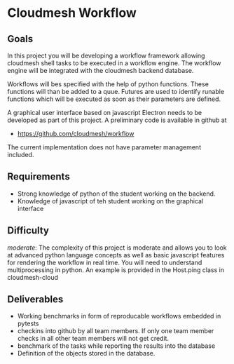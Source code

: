# Cloudmesh Workflow

## Goals

In this project you will be developing a workflow framework allowing
cloudmesh shell tasks to be executed in a workflow engine. The workflow
engine will be integrated with the cloudmesh backend database.

Workflows will bes specified with the help of python functions. These
functions will than be added to a quue. Futures are used to identify runable
functions which will be executed as soon as their parameters are defined. 

A graphical user interface based on javascript Electron needs to be developed
as part of this project. A preliminary code is available in github at 

*  <https://github.com/cloudmesh/workflow>
  
The current implementation does not have parameter management included.


 
## Requirements

* Strong knowledge of python of the student working on the backend.
* Knowledge of javascript of teh student working on the graphical interface

## Difficulty

*moderate*: The complexity of this project is moderate and allows you to look
at advanced python language concepts as well as basic javascript features
for rendering the workflow in real time. You will need to understand
multiprocessing in python. An example is provided in the Host.ping class in
cloudmesh-cloud

## Deliverables

* Working benchmarks in form of reproducable workflows embedded in pytests
* checkins into github by all team members. If only one team member checks in
  all other team members will not get credit.
* benchmark of the tasks while reporting the results into the database
* Definition of the objects stored in the database.
  
